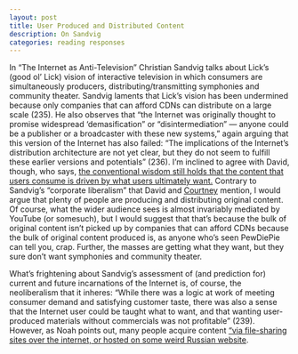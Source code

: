 ```yaml
---
layout: post
title: User Produced and Distributed Content
description: On Sandvig
categories: reading responses
---
```

In “The Internet as Anti-Television” Christian Sandvig talks about Lick’s (good ol’ Lick) vision of interactive television in which consumers are simultaneously producers, distributing/transmitting symphonies and community theater. Sandvig laments that Lick’s vision has been undermined because only companies that can afford CDNs can distribute on a large scale (235). He also observes that “the Internet was originally thought to promise widespread ‘demasification” or “disintermediation” — anyone could be a publisher or a broadcaster with these new systems,” again arguing that this version of the Internet has also failed: “The implications of the Internet’s distribution architecture are not yet clear, but they do not seem to fulfill these earlier versions and potentials” (236). I’m inclined to agree with David, though, who says, [the conventional wisdom still holds that the content that users consume is driven by what users ultimately want.](davidlnowak.github.io) Contrary to Sandvig’s “corporate liberalism” that David and [Courtney](courtneyhale.github.io) mention, I would argue that plenty of people are producing and distributing original content. Of course, what the wider audience sees is almost invariably mediated by YouTube (or somesuch), but I would suggest that that’s because the bulk of original content isn’t picked up by companies that can afford CDNs because the bulk of original content produced is, as anyone who’s seen PewDiePie can tell you, crap. Further, the masses are getting what they want, but they sure don’t want symphonies and community theater.

What’s frightening about Sandvig’s assessment of (and prediction for) current and future incarnations of the Internet is, of course, the neoliberalism that it inheres: “While there was a logic at work of meeting consumer demand and satisfying customer taste, there was also a sense that the Internet user could be taught what to want, and that wanting user-produced materials without commercials was not profitable” (239). However, as Noah points out, many people acquire content [“via file-sharing sites over the internet, or hosted on some weird Russian website](noahmcmlln.github.io).




